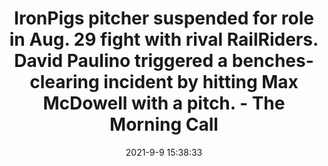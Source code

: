 ---
"title": "IronPigs pitcher suspended for role in Aug. 29 fight with rival RailRiders. David Paulino triggered a benches-clearing incident by hitting Max McDowell with a pitch. - The Morning Call"
"date": "2021-9-9 15:38:33"
"feed_name": "GOOGLENEWS"
"feed_website": "https://news.google.com/search?q=drilling%2Bincident&hl=en-US&gl=US&ceid=US:en"
"feed_rss": "https://news.google.com/rss/search?q=drilling%2Bincident&hl=en-US&gl=US&ceid=US:en"
"link": "https://www.mcall.com/sports/ironpigs-phillies/mc-spt-ironpigs-david-paulino-suspension-20210909-euxn5pco2zd2bh6r5dousultdy-story.html"
"file": "_posts/2021-9-9-15-38-33_GOOGLENEWS_97f5aa4079111438318bb3834e0236e5824a0485.md"
"accident": "1"
"drilling": "0"
---